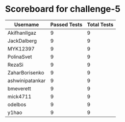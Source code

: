 # Scoreboard for challenge-5
| Username   | Passed Tests | Total Tests |
|------------|--------------|-------------|
| AkifhanIlgaz | 9 | 9 |
| JackDalberg | 9 | 9 |
| MYK12397 | 9 | 9 |
| PolinaSvet | 9 | 9 |
| RezaSi | 9 | 9 |
| ZaharBorisenko | 9 | 9 |
| ashwinipatankar | 9 | 9 |
| bmeverett | 9 | 9 |
| mick4711 | 9 | 9 |
| odelbos | 9 | 9 |
| y1hao | 9 | 9 |
